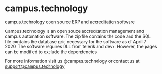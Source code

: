 # campus.technology
campus.technology open source ERP and accreditation software

Campus.technology is an open souce accreditation management and campus automation software. The zip file contains the code and the SQL file contains the database grid necessary for the software as of April 7 2020. The software requires DLL from telerik and devx. However, the pages can be modified to exclude the dependencies. 

For more information visit us @campus.technology or contact us at support@campus.technology
